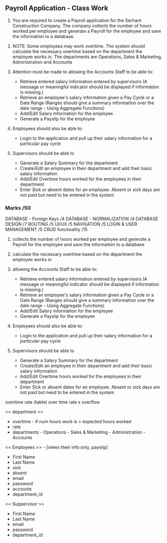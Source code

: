 <!-- ------------------- -->
<!-- PROJECT GUILD -->
<!-- ------------------- -->
## Payroll Application - Class Work

1. You are required to create a Payroll application for the Serhant Construction Company. The company collects the number of hours worked per employee and generate a Payroll for the employee and save the information to a database.

1. NOTE: Some employees may work overtime. The system should calculate the necessary overtime based on the department the employee works in. The departments are Operations, Sales & Marketing, Administration and Accounts

1. Attention must be made to allowing the Accounts Staff to be able to:
    - Retrieve entered salary information entered by supervisors (A message or meaningful indicator should be displayed if information is missing.)
    - Retrieve an employee's salary information given a Pay Cycle or a Date Range (Ranges should give a summary information over the date range - Using Aggregate Functions)
    - Add/Edit Salary information for the employee
    - Generate a Payslip for the employee

1. Employees should also be able to:
    - Login to the application and pull up their salary information for a particular pay cycle

1. Supervisors should be able to
    - Generate a Salary Summary for the department
    - Create/Edit an employee in their department and add their basic salary information
    - Add/Edit Overtime hours worked for the employees in their department
    - Enter Sick or absent dates for an employee. Absent or sick days are not paid but need to be entered in the system


### Marks /50
DATABASE - Foreign Keys /4
DATABASE - NORMALIZATION /4
DATABASE DESIGN /7
ROUTING /5
UI/UX /5
NAVIGATION /5
LOGIN & USER MANAGEMENT /5
CRUD functioality /15
<!-- ------------------- -->



<!-- ------------------- -->
<!-- Objectives -->
<!-- ------------------- -->
1. collects the number of hours worked per employee and generate a Payroll for the employee and save the information to a database

1. calculate the necessary overtime based on the department the employee works in

1. allowing the Accounts Staff to be able to:
    - Retrieve entered salary information entered by supervisors (A message or meaningful indicator should be displayed if information is missing.)
    - Retrieve an employee's salary information given a Pay Cycle or a Date Range (Ranges should give a summary information over the date range - Using Aggregate Functions)
    - Add/Edit Salary information for the employee
    - Generate a Payslip for the employee

1. Employees should also be able to:
    - Login to the application and pull up their salary information for a particular pay cycle


1. Supervisors should be able to
    - Generate a Salary Summary for the department
    - Create/Edit an employee in their department and add their basic salary information
    - Add/Edit Overtime hours worked for the employees in their department
    - Enter Sick or absent dates for an employee. Absent or sick days are not paid but need to be entered in the system
<!-- ------------------- -->





<!-- ------------------- -->
<!-- Personal note -->
<!-- ------------------- -->
overtime rate (table)
over time rate x overflow


<!-- Tables -->
<< department >>
- overtime - if num hours work is > expected hours worked
- rate
- departments
        - Operations
        - Sales & Marketing
        - Administration
        - Accounts




<< Employees >> - [views their info only, payslip]
- First Name
- Last Name
- sick
- absent
- email
- password
- accounts
- department_id



<< Suppervisor >>
- First Name
- Last Name
- email
- password
- department_id

<!-- ------------------- -->